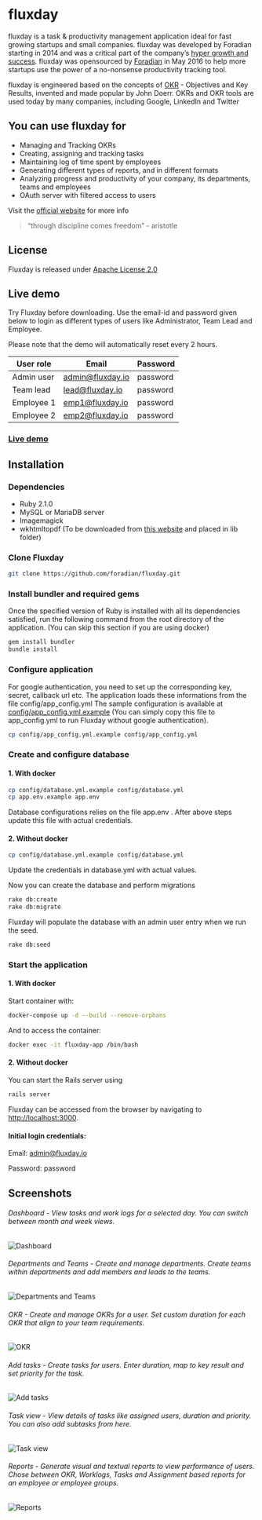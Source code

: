 # fluxday

fluxday is a task & productivity management application ideal for fast growing startups and small companies. fluxday was developed by Foradian starting in 2014 and was a critical part of the company’s [hyper growth and success](http://www.fedena.com/history). fluxday was opensourced by [Foradian](http://foradian.com) in May 2016 to help more startups use the power of a no-nonsense productivity tracking tool.

fluxday is engineered based on the concepts of [OKR](https://en.wikipedia.org/wiki/OKR) - Objectives and Key Results, invented and made popular by  John Doerr. OKRs and OKR tools are used today by many companies, including Google, LinkedIn and Twitter

## You can use fluxday for
- Managing and Tracking OKRs
- Creating, assigning and tracking tasks
- Maintaining log of time spent by employees
- Generating different types of reports, and in different formats
- Analyzing progress and productivity of your company, its departments, teams and employees
- OAuth server with filtered access to users

Visit the [official website](http://fluxday.io) for more info		

> “through discipline comes freedom” - aristotle

## License
Fluxday is released under [Apache License 2.0](https://github.com/foradian/fluxday/blob/master/LICENSE)

## Live demo
Try Fluxday before downloading. Use the email-id and password given below to login as different types of users like Administrator, Team Lead and Employee.

Please note that the demo will automatically reset every 2 hours.

| User role  | Email | Password |
| ------------- | ------------- |------------- |
| Admin user  | admin@fluxday.io  | password |
| Team lead  | lead@fluxday.io  | password |
| Employee 1  | emp1@fluxday.io  | password |
| Employee 2  | emp2@fluxday.io  | password |

### [Live demo](https://app.fluxday.io)

## Installation

### Dependencies
- Ruby 2.1.0
- MySQL or MariaDB server
- Imagemagick
- wkhtmltopdf (To be downloaded from [this website](http://wkhtmltopdf.org/) and placed in lib folder)

### Clone Fluxday
```sh
git clone https://github.com/foradian/fluxday.git  
```

### Install bundler and required gems
Once the specified version of Ruby is installed with all its dependencies satisfied, run the following command from the root directory of the application. (You can skip this section if you are using docker)
```sh
gem install bundler
bundle install
```
### Configure application

For google authentication, you need to set up the corresponding key, secret, callback url etc. The application loads these informations from the file config/app_config.yml
The sample configuration is available at [config/app_config.yml.example](https://github.com/foradian/fluxday/blob/master/config/app_config.yml.example) (You can simply copy this file to app_config.yml to run Fluxday without google authentication).
```sh
cp config/app_config.yml.example config/app_config.yml
```
### Create and configure database

#### 1. With docker
```sh
cp config/database.yml.example config/database.yml
cp app.env.example app.env
```
Database configurations relies on the file app.env . After above steps update this file with actual credentials.

#### 2. Without docker
```sh
cp config/database.yml.example config/database.yml
```
Update the credentials in database.yml with actual values.

Now you can create the database and perform migrations
```sh
rake db:create
rake db:migrate
```
Fluxday will populate the database with an admin user entry when we run the seed.
```sh
rake db:seed
```
### Start the application

#### 1. With docker
Start container with:
```sh
docker-compose up -d --build --remove-orphans
```

And to access the container:

```sh
docker exec -it fluxday-app /bin/bash
```

#### 2. Without docker
You can start the Rails server using
```sh
rails server
```


Fluxday can be accessed from the browser by navigating to [http://localhost:3000]().
#### Initial login credentials:
Email: admin@fluxday.io

Password: password

## Screenshots
###### Dashboard - View tasks and work logs for a selected day. You can switch between month and week views.

![Dashboard](http://fluxday.io/img/screenshots/dashboard_day.jpg "Dashboard")


###### Departments and Teams - Create and manage departments. Create teams within departments and add members and leads to the teams.

![Departments and Teams](http://fluxday.io/img/screenshots/department.jpg "Departments and Teams")


###### OKR - Create and manage OKRs for a user. Set custom duration for each OKR that align to your team requirements.

![OKR](http://fluxday.io/img/screenshots/okr_view.jpg "OKR")


###### Add tasks - Create tasks for users. Enter duration, map to key result and set priority for the task.

![Add tasks](http://fluxday.io/img/screenshots/add_task.jpg "Add tasks")


###### Task view - View details of tasks like assigned users, duration and priority. You can also add subtasks from here.

![Task view](http://fluxday.io/img/screenshots/task_view.jpg "Task view")


###### Reports - Generate visual and textual reports to view performance of users. Chose between OKR, Worklogs, Tasks and Assignment based reports for an employee or employee groups.

![Reports](http://fluxday.io/img/screenshots/okr_report_hi_res.jpg "Reports")
